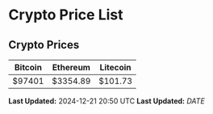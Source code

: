 # Crypto Price List

## Crypto Prices
| Bitcoin | Ethereum | Litecoin |
| ------- | -------- | -------- |
| $97401 | $3354.89 | $101.73 |
**Last Updated:** 2024-12-21 20:50 UTC
**Last Updated:** $DATE$
